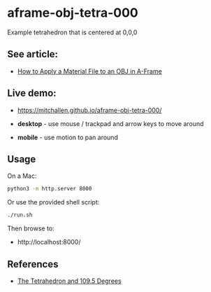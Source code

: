 aframe-obj-tetra-000
==

Example tetrahedron that is centered at 0,0,0

## See article:

* [How to Apply a Material File to an OBJ in A-Frame](https://scriptable.com/aframe/aframe-object-material)

## Live demo:

* https://mitchallen.github.io/aframe-obj-tetra-000/

* **desktop** - use mouse / trackpad and arrow keys to move around
* **mobile** - use motion to pan around

## Usage

On a Mac:

```sh
python3 -m http.server 8000
```

Or use the provided shell script:

```sh
./run.sh
```

Then browse to:

* http://localhost:8000/

## References

* [The Tetrahedron and 109.5 Degrees](https://www.ctralie.com/Teaching/Tetrahedron/)



